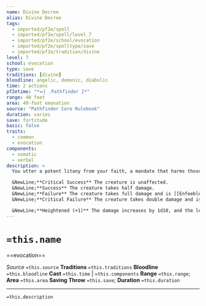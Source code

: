 ```yaml
---
name: Divine Decree
alias: Divine Decree
tags:
  - imported/pf2e/spell
  - imported/pf2e/spell/level_7
  - imported/pf2e/school/evocation
  - imported/pf2e/spelltype/save
  - imported/pf2e/tradition/divine
level: 7
school: evocation
type: save
traditions: [divine]
bloodline: angelic, demonic, diabolic
time: 2 actions
pf2etime: "*⬺{ .Pathfinder }*"
range: 40 feet
area: 40-foot emanation
source: "Pathfinder Core Rulebook"
duration: varies
save: fortitude
basic: false
traits:
  - common
  - evocation
components:
  - somatic
  - verbal
description: >
  You utter a potent litany from your faith, a mandate that harms those who oppose your ideals. Choose an alignment your deity has (chaotic, evil, good, or lawful). You can't cast this spell if you don't have a deity or your deity is true neutral. This spell gains the trait of the alignment you chose. You deal 7d10 damage to creatures in the area; each creature must attempt a Fortitude save. Creatures with an alignment that matches the one you chose are unaffected by the spell. Those that neither match nor oppose it treat the result of their saving throw as one degree better and don't suffer effects other than damage.

  &NewLine;**Critical Success** The creature is unaffected.
  &NewLine;**Success** The creature takes half damage.
  &NewLine;**Failure** The creature takes full damage and is [[Enfeebled]] 2 for 1 minute.
  &NewLine;**Critical Failure** The creature takes double damage and is [[Enfeebled]] 2 for 1 minute. On your home plane, a creature that critically fails is banished with the effect of a failed [[Banishment]] save. A 10th-level creature or lower must attempt a Will save. On a failure, it's [[Paralyzed]] for 1 minute; on a critical failure, it dies.

  &NewLine;**Heightened (+1)** The damage increases by 1d10, and the level of creatures that must attempt a second save on a critical failure increases by 2.
---
```

# `=this.name`
==evocation==

*Source* `=this.source`
**Traditions** `=this.traditions`
**Bloodline** `=this.bloodline`
**Cast** `=this.time` | `=this.components`
**Range** `=this.range`; **Area** `=this.area`
**Saving Throw** `=this.save`; **Duration** `=this.duration`

***
`=this.description`